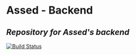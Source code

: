 # Assed - Backend

## _Repository for Assed's backend_

[![Build Status](https://travis-ci.org/joemccann/dillinger.svg?branch=master)](https://travis-ci.org/joemccann/dillinger)
